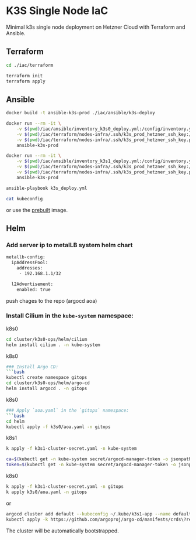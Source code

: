 # K3S Single Node IaC

Minimal k3s single node deployment on Hetzner Cloud with Terraform and Ansible.

## Terraform

```bash
cd ./iac/terraform

terraform init
terraform apply
```

## Ansible

```bash
docker build -t ansible-k3s-prod ./iac/ansible/k3s-deploy

docker run --rm -it \
    -v $(pwd)/iac/ansible/inventory_k3s0_deploy.yml:/config/inventory.yml \
    -v $(pwd)/iac/terraform/nodes-infra/.ssh/k3s_prod_hetzner_ssh_key:/secrets/ssh_key \
    -v $(pwd)/iac/terraform/nodes-infra/.ssh/k3s_prod_hetzner_ssh_key.pub:/secrets/ssh_key.pub \
    ansible-k3s-prod

docker run --rm -it \
    -v $(pwd)/iac/ansible/inventory_k3s1_deploy.yml:/config/inventory.yml \
    -v $(pwd)/iac/terraform/nodes-infra/.ssh/k3s_prod_hetzner_ssh_key:/secrets/ssh_key \
    -v $(pwd)/iac/terraform/nodes-infra/.ssh/k3s_prod_hetzner_ssh_key.pub:/secrets/ssh_key.pub \
    ansible-k3s-prod

ansible-playbook k3s_deploy.yml

cat kubeconfig
```

or use the [prebuilt](https://hub.docker.com/repository/docker/ujstor/ansible-k3s-prod/general) image.

## Helm

### Add server ip to metalLB system helm chart

```bash
metallb-config:
  ipAddressPool:
    addresses:
     - 192.168.1.1/32

  l2Advertisement:
    enabled: true
```
push chages to the repo (argocd aoa)

### Install Cilium in the `kube-system` namespace:

k8s0
```bash
cd cluster/k3s0-ops/helm/cilium
helm install cilium . -n kube-system
```

k8s0
```bash
### Install Argo CD:
```bash
kubectl create namespace gitops
cd cluster/k3s0-ops/helm/argo-cd
helm install argocd . -n gitops
```

k8s0
```bash
### Apply `aoa.yaml` in the `gitops` namespace:
```bash
cd helm
kubectl apply -f k3s0/aoa.yaml -n gitops
```

k8s1
```bash
k apply -f k3s1-cluster-secret.yaml -n kube-system

ca=$(kubectl get -n kube-system secret/argocd-manager-token -o jsonpath='{.data.ca\.crt}')
token=$(kubectl get -n kube-system secret/argocd-manager-token -o jsonpath='{.data.token}' | base64 --decode)
```

k8s0
```bash
k apply -f k3s1-cluster-secret.yaml -n gitops
k apply k3s0/aoa.yaml -n gitops
```
or

```bash
argocd cluster add default --kubeconfig ~/.kube/k3s1-app --name default --grpc-web
kubectl apply -k https://github.com/argoproj/argo-cd/manifests/crds\?ref\=stable --kubeconfig ~/.kube/k3s1-app
```

The cluster will be automatically bootstrapped.
